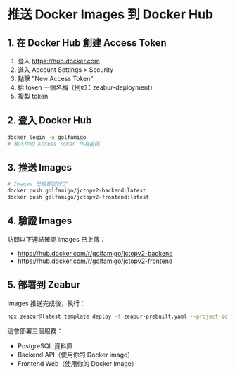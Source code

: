 # 推送 Docker Images 到 Docker Hub

## 1. 在 Docker Hub 創建 Access Token
1. 登入 https://hub.docker.com
2. 進入 Account Settings > Security
3. 點擊 "New Access Token"
4. 給 token 一個名稱（例如：zeabur-deployment）
5. 複製 token

## 2. 登入 Docker Hub
```bash
docker login -u golfamigo
# 輸入你的 Access Token 作為密碼
```

## 3. 推送 Images
```bash
# Images 已經標記好了
docker push golfamigo/jctopv2-backend:latest
docker push golfamigo/jctopv2-frontend:latest
```

## 4. 驗證 Images
訪問以下連結確認 images 已上傳：
- https://hub.docker.com/r/golfamigo/jctopv2-backend
- https://hub.docker.com/r/golfamigo/jctopv2-frontend

## 5. 部署到 Zeabur
Images 推送完成後，執行：
```bash
npx zeabur@latest template deploy -f zeabur-prebuilt.yaml --project-id 688edee906701c66c7145ed5 -i=false
```

這會部署三個服務：
- PostgreSQL 資料庫
- Backend API（使用你的 Docker image）
- Frontend Web（使用你的 Docker image）